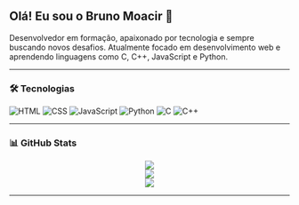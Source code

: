 ## Olá! Eu sou o Bruno Moacir 👋

Desenvolvedor em formação, apaixonado por tecnologia e sempre buscando novos desafios. Atualmente focado em desenvolvimento web e aprendendo linguagens como C, C++, JavaScript e Python.

---

### 🛠️ Tecnologias

![HTML](https://img.shields.io/badge/HTML5-E34F26?style=for-the-badge&logo=html5&logoColor=white)
![CSS](https://img.shields.io/badge/CSS3-1572B6?style=for-the-badge&logo=css3&logoColor=white)
![JavaScript](https://img.shields.io/badge/JavaScript-F7DF1E?style=for-the-badge&logo=javascript&logoColor=black)
![Python](https://img.shields.io/badge/Python-3776AB?style=for-the-badge&logo=python&logoColor=white)
![C](https://img.shields.io/badge/C-00599C?style=for-the-badge&logo=c&logoColor=white)
![C++](https://img.shields.io/badge/C++-00599C?style=for-the-badge&logo=c%2B%2B&logoColor=white)

---

### 📊 GitHub Stats

<div align="center">
  <img src="https://github-readme-stats.vercel.app/api?username=BrunoMoacir&show_icons=true&theme=transparent" />
  <br/>
  <img src="https://github-readme-stats.vercel.app/api/top-langs/?username=BrunoMoacir&layout=compact&theme=transparent" />
  <br/>
  <img src="https://github-readme-streak-stats.herokuapp.com/?user=BrunoMoacir&theme=transparent"/>
</div>

---
